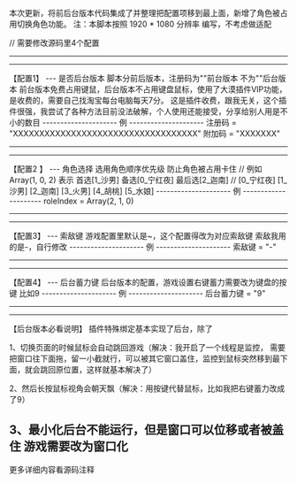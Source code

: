 本次更新，将前后台版本代码集成了并整理把配置项移到最上面，新增了角色被占用切换角色功能。
注：本脚本按照 1920 * 1080 分辨率 编写，不考虑做适配

// 需要修改源码里4个配置
****************************************************************************************************************
****************************************************************************************************************
【配置1】 --- 是否后台版本
脚本分前后版本，注册码为""前台版本 不为""后台版本
前台版本免费占用键鼠，后台版本不占用键盘鼠标，使用了大漠插件VIP功能，是收费的，需要自己找淘宝每台电脑每天7分。
这是插件收费，跟我无关，这个插件很强，我尝试了各种方法目前没法破解，个人使用还能接受，分享给别人用是不小的数目
--------------------- 例 ---------------------
注册码 = "XXXXXXXXXXXXXXXXXXXXXXXXXXXXXXXXXXX"
附加码 = "XXXXXXX"
****************************************************************************************************************
****************************************************************************************************************
【配置2 】 --- 角色选择
选用角色顺序优先级 防止角色被占用卡住
    // 例如 Array(1, 0, 2) 表示 首选[1_沙男] 备选[0_宁红夜] 最后选[2_迦南]
    // [0_宁红夜] [1_沙男] [2_迦南] [3_火男] [4_胡桃] [5_水娘]
--------------------- 例 ---------------------
roleIndex = Array(2, 1, 0)
****************************************************************************************************************
****************************************************************************************************************
【配置3】 --- 索敌键
游戏配置里默认是~，这个配置得改为对应索敌键
索敌我用的是-，自行修改
--------------------- 例 ---------------------
索敌键 = "-"
****************************************************************************************************************
****************************************************************************************************************
【配置4】 --- 后台蓄力键 
后台版本的配置，游戏设置右键蓄力需要改为键盘的按键 比如9
--------------------- 例 ---------------------
后台蓄力键 = "9"
****************************************************************************************************************
****************************************************************************************************************

【后台版本必看说明】
插件特殊绑定基本实现了后台，除了

1、切换页面的时候鼠标会自动跳回游戏（解决：我开启了一个线程是监控，
需要把窗口往下面拖，留一小截就行，可以被其它窗口盖住，监控到鼠标突然移到最下面，就会跳回原位置，这样就基本解决了）

2、然后长按鼠标视角会朝天飘（解决：用按键代替鼠标，比如我把右键蓄力改成了9）

3、最小化后台不能运行，但是窗口可以位移或者被盖住 游戏需要改为窗口化
-----------------------------------------------------------------------------------------------------

更多详细内容看源码注释
